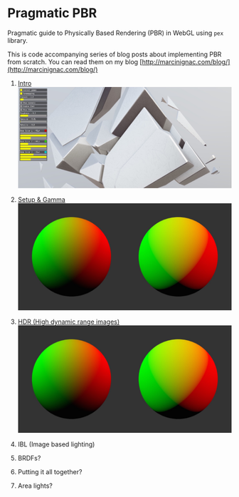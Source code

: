 # Pragmatic PBR

Pragmatic guide to Physically Based Rendering (PBR) in WebGL using `pex` library.

This is code accompanying series of blog posts about implementing PBR from scratch. You can read them on my blog [http://marcinignac.com/blog/](http://marcinignac.com/blog/)

1. [Intro](http://marcinignac.com/blog/pragmatic-pbr-intro/) [![](img/100_exploded_cube.jpg)](http://marcinignac.com/blog/pragmatic-pbr-intro/)

2. [Setup & Gamma](http://marcinignac.com/blog/pragmatic-pbr-setup-and-gamma/) [![](img/200.jpg)](http://marcinignac.com/blog/pragmatic-pbr-setup-and-gamma/)

3. [HDR (High dynamic range images)](http://marcinignac.com/blog/pragmatic-pbr-hdr/) [![](img/200.jpg)](http://marcinignac.com/blog/pragmatic-pbr-hdr/)
4. IBL (Image based lighting)
5. BRDFs?
6. Putting it all together?
7. Area lights?

